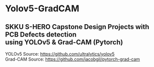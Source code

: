 # Yolov5-GradCAM
## SKKU S-HERO Capstone Design Projects with PCB Defects detection <br> using YOLOv5 & Grad-CAM (Pytorch)
YOLOv5 Source: https://github.com/ultralytics/yolov5 <br>
Grad-CAM Source: https://github.com/jacobgil/pytorch-grad-cam
